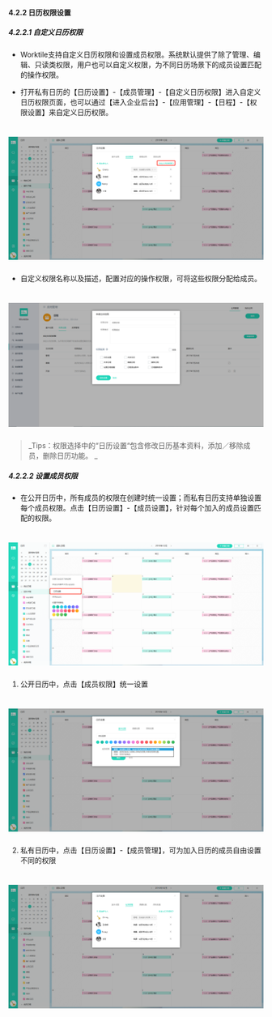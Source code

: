 #### 4.2.2 日历权限设置

##### 4.2.2.1 自定义日历权限

* Worktile支持自定义日历权限和设置成员权限。系统默认提供了除了管理、编辑、只读类权限，用户也可以自定义权限，为不同日历场景下的成员设置匹配的操作权限。

* 打开私有日历的【日历设置】-【成员管理】-【自定义日历权限】进入自定义日历权限页面，也可以通过【进入企业后台】-【应用管理】-【日程】-【权限设置】来自定义日历权限。

# ![](/assets/4.2.2自定义日历权限.png)

* 自定义权限名称以及描述，配置对应的操作权限，可将这些权限分配给成员。

# ![](/assets/4.2.2新建日历权限.png)

> _Tips：权限选择中的“日历设置“包含修改日历基本资料，添加／移除成员，删除日历功能。
_

##### 4.2.2.2 设置成员权限

* 在公开日历中，所有成员的权限在创建时统一设置；而私有日历支持单独设置每个成员权限。点击【日历设置】-【成员设置】，针对每个加入的成员设置匹配的权限。

# ![](/assets/4.2.2.2设置成员权限.png)

1) 公开日历中，点击【成员权限】统一设置

# ![](/assets/4.2.2自定义日历权限2.png)


2) 私有日历中，点击【日历设置】-【成员管理】，可为加入日历的成员自由设置不同的权限

# ![](/assets/4.2.2自定义日历权限3.png)